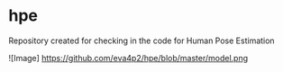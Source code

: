 # hpe
Repository created for checking in the code for Human Pose Estimation

![Image] https://github.com/eva4p2/hpe/blob/master/model.png
